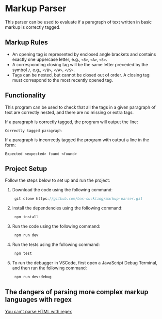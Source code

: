 # Markup Parser

This parser can be used to evaluate if a paragraph of text written in basic markup is correctly tagged.

## Markup Rules

- An opening tag is represented by enclosed angle brackets and contains exactly one uppercase letter, e.g., `<B>`, `<A>`, `<S>`.
- A corresponding closing tag will be the same letter preceded by the symbol `/`, e.g., `</B>`, `</A>`, `</S>`.
- Tags can be nested, but cannot be closed out of order. A closing tag must correspond to the most recently opened tag. 

## Functionality

This program can be used to check that all the tags in a given paragraph of text are correctly nested, and there are no missing or extra tags.

If a paragraph is correctly tagged, the program will output the line:

`Correctly tagged paragraph`

If a paragraph is incorrectly tagged the program with output a line in the form:

`Expected <expected> found <found>`

## Project Setup

Follow the steps below to set up and run the project:

1. Download the code using the following command:

   ```javascript
    git clone https://github.com/bas-suckling/markup-parser.git
   ```

2. Install the dependencies using the following command:

   ```javascript
    npm install
   ```

3. Run the code using the following command:

   ```javascript
    npm run dev
   ```

4. Run the tests using the following command:

   ```javascript
    npm test
   ```

5. To run the debugger in VSCode, first open a JavaScript Debug Terminal, and then run the following command:

   ```javascript
    npm run dev:debug
   ```

## The dangers of parsing more complex markup languages with regex

[You can't parse HTML with regex](https://stackoverflow.com/questions/1732348/regex-match-open-tags-except-xhtml-self-contained-tags)
